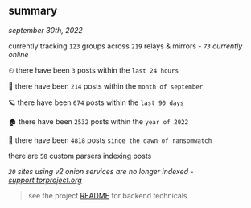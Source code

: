 
## summary
_september 30th, 2022_

currently tracking `123` groups across `219` relays & mirrors - _`73` currently online_

⏲ there have been `3` posts within the `last 24 hours`

🦈 there have been `214` posts within the `month of september`

🪐 there have been `674` posts within the `last 90 days`

🏚 there have been `2532` posts within the `year of 2022`

🦕 there have been `4818` posts `since the dawn of ransomwatch`

there are `58` custom parsers indexing posts

_`20` sites using v2 onion services are no longer indexed - [support.torproject.org](https://support.torproject.org/onionservices/v2-deprecation/)_

> see the project [README](https://github.com/joshhighet/ransomwatch#ransomwatch--) for backend technicals
